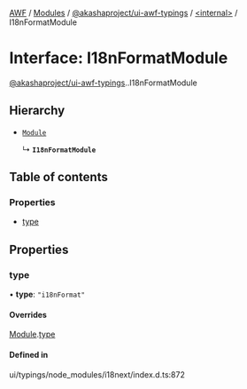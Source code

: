 [AWF](../README.md) / [Modules](../modules.md) / [@akashaproject/ui-awf-typings](../modules/akashaproject_ui_awf_typings.md) / [<internal\>](../modules/akashaproject_ui_awf_typings._internal_.md) / I18nFormatModule

# Interface: I18nFormatModule

[@akashaproject/ui-awf-typings](../modules/akashaproject_ui_awf_typings.md).[<internal>](../modules/akashaproject_ui_awf_typings._internal_.md).I18nFormatModule

## Hierarchy

- [`Module`](akashaproject_ui_awf_typings._internal_.Module.md)

  ↳ **`I18nFormatModule`**

## Table of contents

### Properties

- [type](akashaproject_ui_awf_typings._internal_.I18nFormatModule.md#type)

## Properties

### type

• **type**: ``"i18nFormat"``

#### Overrides

[Module](akashaproject_ui_awf_typings._internal_.Module.md).[type](akashaproject_ui_awf_typings._internal_.Module.md#type)

#### Defined in

ui/typings/node_modules/i18next/index.d.ts:872
